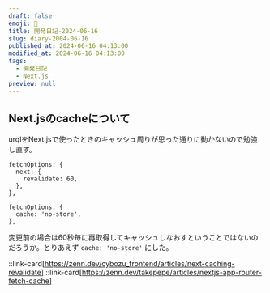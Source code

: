```yaml
---
draft: false
emoji: 🏈
title: 開発日記-2024-06-16
slug: diary-2004-06-16
published_at: 2024-06-16 04:13:00
modified_at: 2024-06-16 04:13:00
tags:
  - 開発日記
  - Next.js
preview: null
---
```


## Next.jsのcacheについて

urqlをNext.jsで使ったときのキャッシュ周りが思った通りに動かないので勉強し直す。

```typescript:変更前
fetchOptions: {
  next: {
    revalidate: 60,
  },
},
```

```typescript:変更後
fetchOptions: {
  cache: 'no-store',
},
```

変更前の場合は60秒毎に再取得してキャッシュしなおすということではないのだろうか。とりあえず `cache: 'no-store'` にした。

::link-card[https://zenn.dev/cybozu_frontend/articles/next-caching-revalidate]
::link-card[https://zenn.dev/takepepe/articles/nextjs-app-router-fetch-cache]
